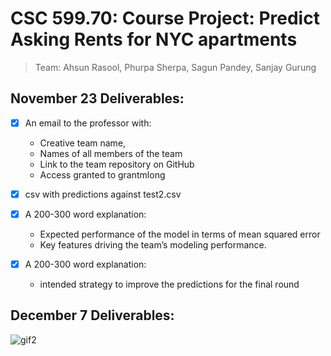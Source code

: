 # CSC 599.70: Course Project: Predict Asking Rents for NYC apartments

> Team: Ahsun Rasool, Phurpa Sherpa, Sagun Pandey, Sanjay Gurung

## November 23 Deliverables:

- [X] An email to the professor with:
    - Creative team name,
    - Names of all members of the team
    - Link to the team repository on GitHub
    - Access granted to grantmlong

- [X] csv with predictions against test2.csv

- [X] A 200-300 word explanation:
    - Expected performance of the model in terms of mean squared error
    - Key features driving the team’s modeling performance.

- [X] A 200-300 word explanation:
    - intended strategy to improve the predictions for the final round
    
## December 7 Deliverables:

<img src='https://media.giphy.com/media/wf71hhNOVYGK4/giphy.gif' title='gif2' alt='gif2' />
